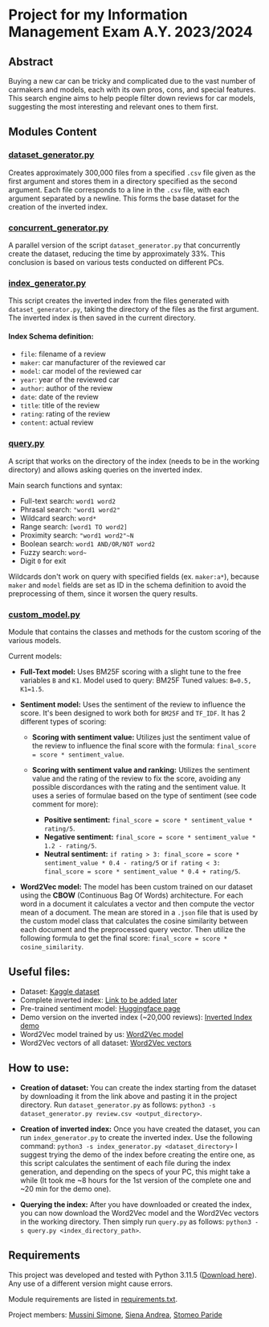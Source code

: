 # Project for my Information Management Exam A.Y. 2023/2024

## Abstract
Buying a new car can be tricky and complicated due to the vast number of carmakers and models, each with its own pros, cons, and special features. This search engine aims to help people filter down reviews for car models, suggesting the most interesting and relevant ones to them first.

## Modules Content

### [dataset_generator.py](https://github.com/simomux/progettoGestione/blob/a0489d38bbda6fa0dfb621d6adf7c1a8be7930d3/dataset_generator.py)
Creates approximately 300,000 files from a specified `.csv` file given as the first argument and stores them in a directory specified as the second argument. Each file corresponds to a line in the `.csv` file, with each argument separated by a newline. This forms the base dataset for the creation of the inverted index.

### [concurrent_generator.py](https://github.com/simomux/progettoGestione/blob/a0489d38bbda6fa0dfb621d6adf7c1a8be7930d3/concurrent_generator.py)
A parallel version of the script `dataset_generator.py` that concurrently create the dataset, reducing the time by approximately 33%. This conclusion is based on various tests conducted on different PCs.

### [index_generator.py](https://github.com/simomux/progettoGestione/blob/a0489d38bbda6fa0dfb621d6adf7c1a8be7930d3/index_generator.py)
This script creates the inverted index from the files generated with `dataset_generator.py`, taking the directory of the files as the first argument. The inverted index is then saved in the current directory.

#### Index Schema definition:
- `file`: filename of a review
- `maker`: car manufacturer of the reviewed car
- `model`: car model of the reviewed car
- `year`: year of the reviewed car
- `author`: author of the review
- `date`: date of the review
- `title`: title of the review
- `rating`: rating of the review
- `content`: actual review

### [query.py](https://github.com/simomux/progettoGestione/blob/a0489d38bbda6fa0dfb621d6adf7c1a8be7930d3/query.py)
A script that works on the directory of the index (needs to be in the working directory) and allows asking queries on the inverted index.

Main search functions and syntax:
- Full-text search: `word1 word2`
- Phrasal search: `"word1 word2"`
- Wildcard search: `word*`
- Range search: `[word1 TO word2]`
- Proximity search: `"word1 word2"~N`
- Boolean search: `word1 AND/OR/NOT word2`
- Fuzzy search: `word~`
- Digit `0` for exit

Wildcards don't work on query with specified fields (ex. `maker:a*`), because `maker` and `model` fields are set as ID in the schema definition to avoid the preprocessing of them, since it worsen the query results. 

### [custom_model.py](https://github.com/simomux/progettoGestione/blob/a0489d38bbda6fa0dfb621d6adf7c1a8be7930d3/custom_model.py)
Module that contains the classes and methods for the custom scoring of the various models.

Current models:
- **Full-Text model:** Uses BM25F scoring with a slight tune to the free variables `B` and `K1`. Model used to query: BM25F Tuned values: `B=0.5, K1=1.5`.


- **Sentiment model:** Uses the sentiment of the review to influence the score. It's been designed to work both for `BM25F` and `TF_IDF`. It has 2 different types of scoring:
  - **Scoring with sentiment value:** Utilizes just the sentiment value of the review to influence the final score with the formula: `final_score = score * sentiment_value`.

  - **Scoring with sentiment value and ranking:** Utilizes the sentiment value and the rating of the review to fix the score, avoiding any possible discordances with the rating and the sentiment value. It uses a series of formulae based on the type of sentiment (see code comment for more):

    - **Positive sentiment:** `final_score = score * sentiment_value * rating/5`.
    - **Negative sentiment:** `final_score = score * sentiment_value * 1.2 - rating/5`.
    - **Neutral sentiment:** `if rating > 3: final_score = score * sentiment_value * 0.4 - rating/5` or `if rating < 3: final_score = score * sentiment_value * 0.4 + rating/5`.


- **Word2Vec model:** The model has been custom trained on our dataset using the **CBOW** (Continuous Bag Of Words) architecture. For each word in a document it calculates a vector and then compute the vector mean of a document. The mean are stored in a `.json` file that is used by the custom model class that calculates the cosine similarity between each document and the preprocessed query vector. Then utilize the following formula to get the final score: `final_score = score * cosine_similarity`.


## Useful files:
- Dataset: [Kaggle dataset](https://www.kaggle.com/datasets/shreemunpranav/edmunds-car-review)
- Complete inverted index: [Link to be added later]()
- Pre-trained sentiment model: [Huggingface page](https://huggingface.co/cardiffnlp/twitter-roberta-base-sentiment-latest)
- Demo version on the inverted index (~20,000 reviews): [Inverted Index demo](https://www.mediafire.com/file/mqfcztpq35x6n13/indexdirRidotto.zip/file)
- Word2Vec model trained by us: [Word2Vec model](https://www.mediafire.com/file/f43lx8ymrx286yc/word2vec_review.model/file)
- Word2Vec vectors of all dataset: [Word2Vec vectors](https://www.mediafire.com/file/1j63wkiyaeard1w/document_vectors_fields.json/file)

## How to use:

- **Creation of dataset:** You can create the index starting from the dataset by downloading it from the link above and pasting it in the project directory. Run `dataset_generator.py` as follows:
  ```python3 -s dataset_generator.py review.csv <output_directory>```.


- **Creation of inverted index:** Once you have created the dataset, you can run `index_generator.py` to create the inverted index. Use the following command:
  ```python3 -s index_generator.py <dataset_directory>```
  I suggest trying the demo of the index before creating the entire one, as this script calculates the sentiment of each file during the index generation, and depending on the specs of your PC, this might take a while (It took me ~8 hours for the 1st version of the complete one and ~20 min for the demo one).


- **Querying the index:** After you have downloaded or created the index, you can now download the Word2Vec model and the Word2Vec vectors in the working directory. Then simply run `query.py` as follows:
  ```python3 -s query.py <index_directory_path>```.

## Requirements
This project was developed and tested with Python 3.11.5 ([Download here](https://www.python.org/downloads/release/python-3115/)). Any use of a different version might cause errors.

Module requirements are listed in [requirements.txt](https://github.com/simomux/CarReviewsSearchEngine/blob/5fb045b1c24db719de011c4c2bc6061400b77e35/requirements.txt).

Project members: [Mussini Simone](https://github.com/simomux), [Siena Andrea](https://github.com/CodKyrat47), [Stomeo Paride](https://github.com/paridestomeo)
